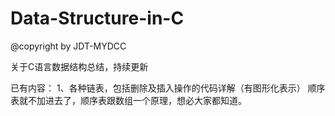 # Data-Structure-in-C

@copyright by JDT-MYDCC

关于C语言数据结构总结，持续更新

已有内容：
1、各种链表，包括删除及插入操作的代码详解（有图形化表示）
   顺序表就不加进去了，顺序表跟数组一个原理，想必大家都知道。

